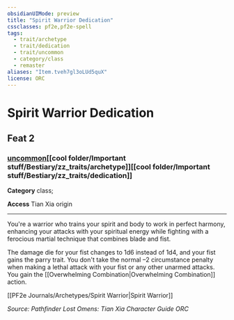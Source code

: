 ```yaml
---
obsidianUIMode: preview
title: "Spirit Warrior Dedication"
cssclasses: pf2e,pf2e-spell
tags:
  - trait/archetype
  - trait/dedication
  - trait/uncommon
  - category/class
  - remaster
aliases: "Item.tveh7gl3oLUd5quX"
license: ORC
---
```

# Spirit Warrior Dedication
## Feat 2
### [uncommon](cool%20folder/Important%20stuff/Bestiary/zz_traits/uncommon.md "Uncommon Rarity Trait")[[cool folder/Important stuff/Bestiary/zz_traits/archetype]][[cool folder/Important stuff/Bestiary/zz_traits/dedication]]

**Category** class; 




**Access** Tian Xia origin

* * *

You're a warrior who trains your spirit and body to work in perfect harmony, enhancing your attacks with your spiritual energy while fighting with a ferocious martial technique that combines blade and fist.

The damage die for your fist changes to 1d6 instead of 1d4, and your fist gains the parry trait. You don't take the normal –2 circumstance penalty when making a lethal attack with your fist or any other unarmed attacks. You gain the [[Overwhelming Combination|Overwhelming Combination]] action.

[[PF2e Journals/Archetypes/Spirit Warrior|Spirit Warrior]]

*Source: Pathfinder Lost Omens: Tian Xia Character Guide*
*ORC*